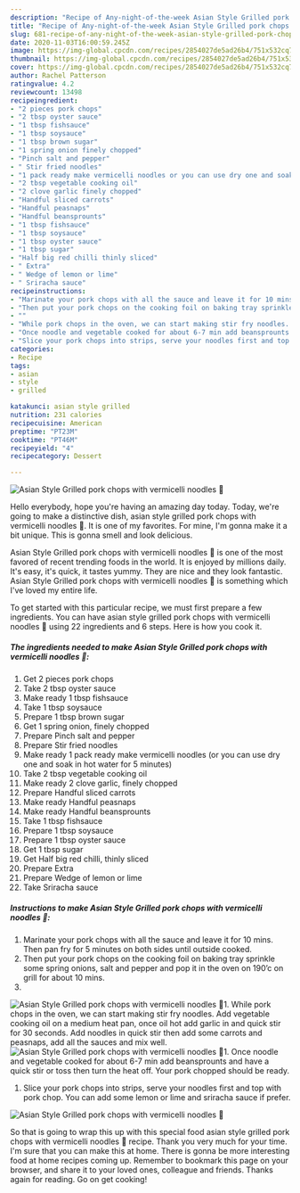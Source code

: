```yaml
---
description: "Recipe of Any-night-of-the-week Asian Style Grilled pork chops with vermicelli noodles 🍜"
title: "Recipe of Any-night-of-the-week Asian Style Grilled pork chops with vermicelli noodles 🍜"
slug: 681-recipe-of-any-night-of-the-week-asian-style-grilled-pork-chops-with-vermicelli-noodles
date: 2020-11-03T16:00:59.245Z
image: https://img-global.cpcdn.com/recipes/2854027de5ad26b4/751x532cq70/asian-style-grilled-pork-chops-with-vermicelli-noodles-🍜-recipe-main-photo.jpg
thumbnail: https://img-global.cpcdn.com/recipes/2854027de5ad26b4/751x532cq70/asian-style-grilled-pork-chops-with-vermicelli-noodles-🍜-recipe-main-photo.jpg
cover: https://img-global.cpcdn.com/recipes/2854027de5ad26b4/751x532cq70/asian-style-grilled-pork-chops-with-vermicelli-noodles-🍜-recipe-main-photo.jpg
author: Rachel Patterson
ratingvalue: 4.2
reviewcount: 13498
recipeingredient:
- "2 pieces pork chops"
- "2 tbsp oyster sauce"
- "1 tbsp fishsauce"
- "1 tbsp soysauce"
- "1 tbsp brown sugar"
- "1 spring onion finely chopped"
- "Pinch salt and pepper"
- " Stir fried noodles"
- "1 pack ready make vermicelli noodles or you can use dry one and soak in hot water for 5 minutes"
- "2 tbsp vegetable cooking oil"
- "2 clove garlic finely chopped"
- "Handful sliced carrots"
- "Handful peasnaps"
- "Handful beansprounts"
- "1 tbsp fishsauce"
- "1 tbsp soysauce"
- "1 tbsp oyster sauce"
- "1 tbsp sugar"
- "Half big red chilli thinly sliced"
- " Extra"
- " Wedge of lemon or lime"
- " Sriracha sauce"
recipeinstructions:
- "Marinate your pork chops with all the sauce and leave it for 10 mins. Then pan fry for 5 minutes on both sides until outside cooked."
- "Then put your pork chops on the cooking foil on baking tray sprinkle some spring onions, salt and pepper and pop it in the oven on 190’c on grill for about 10 mins."
- ""
- "While pork chops in the oven, we can start making stir fry noodles. Add vegetable cooking oil on a medium heat pan, once oil hot add garlic in and quick stir for 30 seconds. Add noodles in quick stir then add some carrots and peasnaps, add all the sauces and mix well."
- "Once noodle and vegetable cooked for about 6-7 min add beansprounts and have a quick stir or toss then turn the heat off. Your pork chopped should be ready."
- "Slice your pork chops into strips, serve your noodles first and top with pork chop. You can add some lemon or lime and sriracha sauce if prefer."
categories:
- Recipe
tags:
- asian
- style
- grilled

katakunci: asian style grilled 
nutrition: 231 calories
recipecuisine: American
preptime: "PT23M"
cooktime: "PT46M"
recipeyield: "4"
recipecategory: Dessert

---
```



![Asian Style Grilled pork chops with vermicelli noodles 🍜](https://img-global.cpcdn.com/recipes/2854027de5ad26b4/751x532cq70/asian-style-grilled-pork-chops-with-vermicelli-noodles-🍜-recipe-main-photo.jpg)

Hello everybody, hope you're having an amazing day today. Today, we're going to make a distinctive dish, asian style grilled pork chops with vermicelli noodles 🍜. It is one of my favorites. For mine, I'm gonna make it a bit unique. This is gonna smell and look delicious.

Asian Style Grilled pork chops with vermicelli noodles 🍜 is one of the most favored of recent trending foods in the world. It is enjoyed by millions daily. It's easy, it's quick, it tastes yummy. They are nice and they look fantastic. Asian Style Grilled pork chops with vermicelli noodles 🍜 is something which I've loved my entire life.




To get started with this particular recipe, we must first prepare a few ingredients. You can have asian style grilled pork chops with vermicelli noodles 🍜 using 22 ingredients and 6 steps. Here is how you cook it.

<!--inarticleads1-->

##### The ingredients needed to make Asian Style Grilled pork chops with vermicelli noodles 🍜:

1. Get 2 pieces pork chops
1. Take 2 tbsp oyster sauce
1. Make ready 1 tbsp fishsauce
1. Take 1 tbsp soysauce
1. Prepare 1 tbsp brown sugar
1. Get 1 spring onion, finely chopped
1. Prepare Pinch salt and pepper
1. Prepare  Stir fried noodles
1. Make ready 1 pack ready make vermicelli noodles (or you can use dry one and soak in hot water for 5 minutes)
1. Take 2 tbsp vegetable cooking oil
1. Make ready 2 clove garlic, finely chopped
1. Prepare Handful sliced carrots
1. Make ready Handful peasnaps
1. Make ready Handful beansprounts
1. Take 1 tbsp fishsauce
1. Prepare 1 tbsp soysauce
1. Prepare 1 tbsp oyster sauce
1. Get 1 tbsp sugar
1. Get Half big red chilli, thinly sliced
1. Prepare  Extra
1. Prepare  Wedge of lemon or lime
1. Take  Sriracha sauce




<!--inarticleads2-->

##### Instructions to make Asian Style Grilled pork chops with vermicelli noodles 🍜:

1. Marinate your pork chops with all the sauce and leave it for 10 mins. Then pan fry for 5 minutes on both sides until outside cooked.
1. Then put your pork chops on the cooking foil on baking tray sprinkle some spring onions, salt and pepper and pop it in the oven on 190’c on grill for about 10 mins.
1. 
<img src="//assets-global.cpcdn.com/assets/icons/button_play-2c75c40dde080a61004c1f40b05d8f140eaff45d7e9e6481dc71c63d2e7c4909.png" alt="Asian Style Grilled pork chops with vermicelli noodles 🍜">1. While pork chops in the oven, we can start making stir fry noodles. Add vegetable cooking oil on a medium heat pan, once oil hot add garlic in and quick stir for 30 seconds. Add noodles in quick stir then add some carrots and peasnaps, add all the sauces and mix well.
<img src="//assets-global.cpcdn.com/assets/icons/button_play-2c75c40dde080a61004c1f40b05d8f140eaff45d7e9e6481dc71c63d2e7c4909.png" alt="Asian Style Grilled pork chops with vermicelli noodles 🍜">1. Once noodle and vegetable cooked for about 6-7 min add beansprounts and have a quick stir or toss then turn the heat off. Your pork chopped should be ready.
1. Slice your pork chops into strips, serve your noodles first and top with pork chop. You can add some lemon or lime and sriracha sauce if prefer.
<img src="//assets-global.cpcdn.com/assets/icons/button_play-2c75c40dde080a61004c1f40b05d8f140eaff45d7e9e6481dc71c63d2e7c4909.png" alt="Asian Style Grilled pork chops with vermicelli noodles 🍜">



So that is going to wrap this up with this special food asian style grilled pork chops with vermicelli noodles 🍜 recipe. Thank you very much for your time. I'm sure that you can make this at home. There is gonna be more interesting food at home recipes coming up. Remember to bookmark this page on your browser, and share it to your loved ones, colleague and friends. Thanks again for reading. Go on get cooking!
